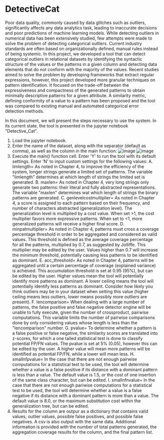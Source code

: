 # DetectiveCat

Poor data quality, commonly caused by data glitches such as outliers, significantly affects any data analytics task, leading to inaccurate decisions and poor predictions of machine learning models. While detecting outliers in numerical data has been extensively studied, few attempts were made to solve the problem of detecting categorical outliers. Current industry standards are often based on organizationally defined, manual rules instead of being systemic. In this project, we developed a tool that can detect categorical outliers in relational datasets by identifying the syntactic structure of the values or the patterns in a given
column and detecting data elements that do not conform with the majority of the values. Recent studies aimed to solve the problem by developing frameworks that
extract regular expressions, however, this project developed more granular techniques on pattern identification. It focused on the trade-off between the expressiveness and
compactness of the generated patterns to obtain minimally descriptive patterns for a given attribute. A similarity metric, defining conformity of a value to a pattern
has been proposed and the tool was compared to existing manual and automated categorical error detection methods. 

In this document, we will present the steps necessary to use the system. In its current state, the tool is presented in the jupyter notebook "Detective_Cat". 
1. Load the jupyter notebook.
2. Enter the name of the dataset, along with the separator (default as comma), as well as the column in the main function:
       ![image](https://github.com/qahtanaa/DetectiveCat/assets/93333370/11c1b860-ef02-4def-84ad-41dd2ce97e33)
    ![image](https://github.com/qahtanaa/DetectiveCat/assets/93333370/8a807e5b-a110-471f-822f-62025a965e3e)
3. Execute the main() function cell. Enter 'Y' to run the tool with its default settings. Enter 'N' to input custom settings for the following values:
       A. limlength= As noted in Chapter 4, to improve the efficiency of the system, longer strings generate a limited set of patterns. The variable "limlength" determines at which length of strings the limited set is               generated. 
       B. maxlen= As noted in Chapter 4, very long strings only generate two patterns: their literal and fully abstracted representations. The variable "maxlen" determines wat which length of strings the binary patterns             are generated.
       C. genlevelcostmultiplier= As noted in Chapter 4, a score is assigned to each pattern based on their frequency, and number of characters abstracted (generalization level). The generalization level is multiplied by            a cost value. When set >1, the cost multiplier favors more expressive patterns. When set to <1, more generalized patterns will receive a higher final score. 
       D. minpatmultiplier= As noted in Chapter 4, patterns must cross a coverage percentage threshold in order to be aggregated and considered as valid values. This threshold is defined as the average coverage percentage           for all the patterns, multiplied by 0.7, as suggested by Jolliffe. This multiplier may be edited by the user. Values higher than 0.7 will increase the minimum threshold, potentially causing less                            patterns to be identified as dominant. 
       E. acc_threshold= As noted in Chapter 4, patterns will be aggregated until a certain percentage of coverage (explained variance) is acheived. This accumulation threshold is set at 0.95 (95%), but can be edited by             the user. Higher values mean the tool will potentially identify more patterns as dominant. A lower ceiling means the tool will potentially identify less patterns as dominant. Consider how likely you think                  outliers may be in your dataset when setting this value (higher ceiling means less outliers, lower means possibly more outliers are present).
       F. lencomparison= When dealing with a large number of patterns, the false positive and false negative detector engine will be unable to fully execute, given the number of crossproduct, pairwise computations. This             variable limits the number of pairwise comparisons done by only considering values whose length is less than the "lencomparison" number.
       G. pvalue= To determine whether a pattern is a false positive or false negative, the similarity scores are translated into z-scores, for which a one tailed statistical test is done to classify potential FP/FN                 values. The pvalue is set at 5% (0.05), however this can be edited by the user. A higher value will mean more patterns will be identified as potential FP/FN, while a lower will mean less. 
       H. smallnfpvalue= In the case that there are not enough pairwise computations for a statistical test to be used, the tool will determine whether a value is a false positive if its distance with a dominant pattern             is less than a value. The default value is 1.5, or the cost of one insertion of the same class character, but can be edited.
       I. smallnfnvalue= In the case that there are not enough pariwise computations for a statistical test to be used, the tool will determine whether a value is a false negative if its distance with a dominant pattern             is more than a value. The default value is 8.0, or the maximum substitution cost within the generalization tree, but can be edited. 
5. Results for the column are outpur as a dictionary that contains valid values, outlier values, possible false positives, and possible false negatives. A csv is also output with the same data. Additional information is      provided with the number of total patterns generated, the aggregation coverage results for the column, and the final pattern list. 
